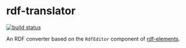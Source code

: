 # rdf-translator

[![build status](https://img.shields.io/github/actions/workflow/status/rdf-ext/rdf-translator/test.yaml?branch=master)](https://github.com/rdf-ext/rdf-translator/actions/workflows/test.yaml)

An RDF converter based on the `RdfEditor` component of [rdf-elements](https://github.com/rdf-ext/rdf-elements).
